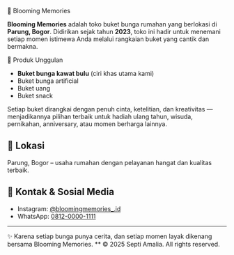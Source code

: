 🌸 Blooming Memories

**Blooming Memories** adalah toko buket bunga rumahan yang berlokasi di **Parung, Bogor**. Didirikan sejak tahun **2023**, toko ini hadir untuk menemani setiap momen istimewa Anda melalui rangkaian buket yang cantik dan bermakna.

💐 Produk Unggulan

- **Buket bunga kawat bulu** (ciri khas utama kami)
- Buket bunga artificial
- Buket uang
- Buket snack

Setiap buket dirangkai dengan penuh cinta, ketelitian, dan kreativitas — menjadikannya pilihan terbaik untuk hadiah ulang tahun, wisuda, pernikahan, anniversary, atau momen berharga lainnya.

## 📍 Lokasi
Parung, Bogor – usaha rumahan dengan pelayanan hangat dan kualitas terbaik.

## 📱 Kontak & Sosial Media
- Instagram: [@bloomingmemories_.id](https://instagram.com/bloomingmemories_.id)
- WhatsApp: [0812-0000-1111](https://wa.me/6281200001111)

---

✨ Karena setiap bunga punya cerita, dan setiap momen layak dikenang bersama Blooming Memories.
**
© 2025 Septi Amalia. All rights reserved.
